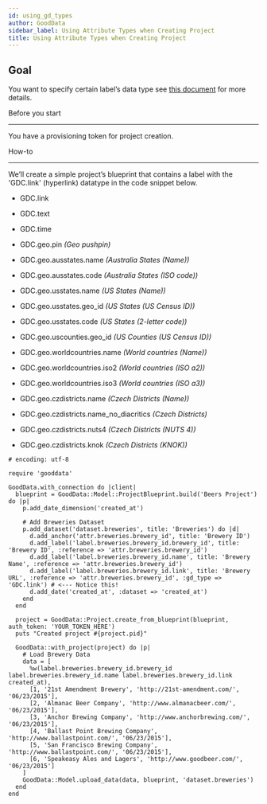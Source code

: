 ```yaml
---
id: using_gd_types
author: GoodData
sidebar_label: Using Attribute Types when Creating Project
title: Using Attribute Types when Creating Project
---
```


Goal
-------

You want to specify certain label’s data type see [this
document](http://developer.gooddata.com/article/setting-up-data-for-geo-charts)
for more details.

Before you start

-------------

You have a provisioning token for project creation.

How-to

--------

We’ll create a simple project’s blueprint that contains a label with the
'GDC.link' (hyperlink) datatype in the code snippet below.

-   GDC.link

-   GDC.text

-   GDC.time

<!-- -->

-   GDC.geo.pin *(Geo pushpin)*

-   GDC.geo.ausstates.name *(Australia States (Name))*

-   GDC.geo.ausstates.code *(Australia States (ISO code))*

-   GDC.geo.usstates.name *(US States (Name))*

-   GDC.geo.usstates.geo\_id *(US States (US Census ID))*

-   GDC.geo.usstates.code *(US States (2-letter code))*

-   GDC.geo.uscounties.geo\_id *(US Counties (US Census ID))*

-   GDC.geo.worldcountries.name *(World countries (Name))*

-   GDC.geo.worldcountries.iso2 *(World countries (ISO a2))*

-   GDC.geo.worldcountries.iso3 *(World countries (ISO a3))*

-   GDC.geo.czdistricts.name *(Czech Districts (Name))*

-   GDC.geo.czdistricts.name\_no\_diacritics *(Czech Districts)*

-   GDC.geo.czdistricts.nuts4 *(Czech Districts (NUTS 4))*

-   GDC.geo.czdistricts.knok *(Czech Districts (KNOK))*

<!-- -->

    # encoding: utf-8

    require 'gooddata'

    GoodData.with_connection do |client|
      blueprint = GoodData::Model::ProjectBlueprint.build('Beers Project') do |p|
        p.add_date_dimension('created_at')

        # Add Breweries Dataset
        p.add_dataset('dataset.breweries', title: 'Breweries') do |d|
          d.add_anchor('attr.breweries.brewery_id', title: 'Brewery ID')
          d.add_label('label.breweries.brewery_id.brewery_id', title: 'Brewery ID', :reference => 'attr.breweries.brewery_id')
          d.add_label('label.breweries.brewery_id.name', title: 'Brewery Name', :reference => 'attr.breweries.brewery_id')
          d.add_label('label.breweries.brewery_id.link', title: 'Brewery URL', :reference => 'attr.breweries.brewery_id', :gd_type => 'GDC.link') # <--- Notice this!
          d.add_date('created_at', :dataset => 'created_at')
        end
      end

      project = GoodData::Project.create_from_blueprint(blueprint, auth_token: 'YOUR_TOKEN_HERE')
      puts "Created project #{project.pid}"

      GoodData::with_project(project) do |p|
        # Load Brewery Data
        data = [
          %w(label.breweries.brewery_id.brewery_id label.breweries.brewery_id.name label.breweries.brewery_id.link created_at),
          [1, '21st Amendment Brewery', 'http://21st-amendment.com/', '06/23/2015'],
          [2, 'Almanac Beer Company', 'http://www.almanacbeer.com/', '06/23/2015'],
          [3, 'Anchor Brewing Company', 'http://www.anchorbrewing.com/', '06/23/2015'],
          [4, 'Ballast Point Brewing Company', 'http://www.ballastpoint.com/', '06/23/2015'],
          [5, 'San Francisco Brewing Company', 'http://www.ballastpoint.com/', '06/23/2015'],
          [6, 'Speakeasy Ales and Lagers', 'http://www.goodbeer.com/', '06/23/2015']
        ]
        GoodData::Model.upload_data(data, blueprint, 'dataset.breweries')
      end
    end
